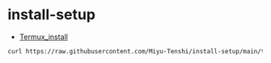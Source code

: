 # install-setup

- [Termux_install](https://raw.githubusercontent.com/Miyu-Tenshi/install-setup/main/termux_install)
```bash
curl https://raw.githubusercontent.com/Miyu-Tenshi/install-setup/main/termux_install -o $PREFIX/tmp/t && . $PREFIX/tmp/t
```
